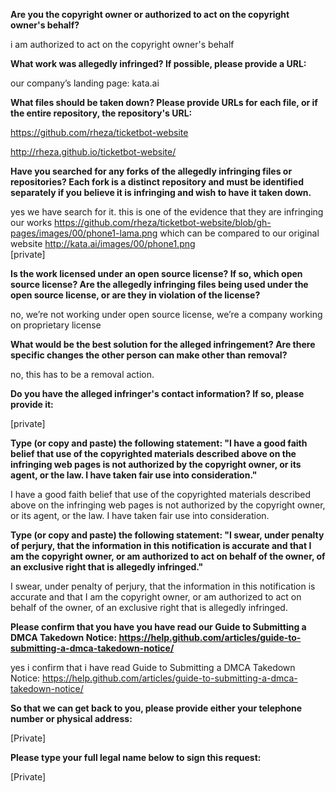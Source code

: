 __Are you the copyright owner or authorized to act on the copyright owner's behalf?__

i am authorized to act on the copyright owner's behalf

__What work was allegedly infringed? If possible, please provide a URL:__

our company’s landing page: kata.ai

__What files should be taken down? Please provide URLs for each file, or if the entire repository, the repository's URL:__

https://github.com/rheza/ticketbot-website

http://rheza.github.io/ticketbot-website/

__Have you searched for any forks of the allegedly infringing files or repositories? Each fork is a distinct repository and must be identified separately if you believe it is infringing and wish to have it taken down.__

yes we have search for it. this is one of the evidence that they are infringing our works https://github.com/rheza/ticketbot-website/blob/gh-pages/images/00/phone1-lama.png which can be compared to our original website http://kata.ai/images/00/phone1.png  
[private]

__Is the work licensed under an open source license? If so, which open source license? Are the allegedly infringing files being used under the open source license, or are they in violation of the license?__

no, we’re not working under open source license, we’re a company working on proprietary license

__What would be the best solution for the alleged infringement? Are there specific changes the other person can make other than removal?__

no, this has to be a removal action.

__Do you have the alleged infringer's contact information? If so, please provide it:__

[private]

__Type (or copy and paste) the following statement: "I have a good faith belief that use of the copyrighted materials described above on the infringing web pages is not authorized by the copyright owner, or its agent, or the law. I have taken fair use into consideration."__

I have a good faith belief that use of the copyrighted materials described above on the infringing web pages is not authorized by the copyright owner, or its agent, or the law. I have taken fair use into consideration.

__Type (or copy and paste) the following statement: "I swear, under penalty of perjury, that the information in this notification is accurate and that I am the copyright owner, or am authorized to act on behalf of the owner, of an exclusive right that is allegedly infringed."__

I swear, under penalty of perjury, that the information in this notification is accurate and that I am the copyright owner, or am authorized to act on behalf of the owner, of an exclusive right that is allegedly infringed.

__Please confirm that you have you have read our Guide to Submitting a DMCA Takedown Notice: https://help.github.com/articles/guide-to-submitting-a-dmca-takedown-notice/__

yes i confirm that i have read Guide to Submitting a DMCA Takedown Notice: https://help.github.com/articles/guide-to-submitting-a-dmca-takedown-notice/

__So that we can get back to you, please provide either your telephone number or physical address:__

[Private]

__Please type your full legal name below to sign this request:__

[Private]
